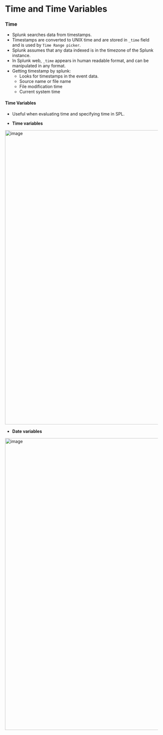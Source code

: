 # Time and Time Variables


### Time
- Splunk searches data from timestamps.
- Timestamps are converted to UNIX time and are stored in `_time` field and is used by `Time Range picker`.
- Splunk assumes that any data indexed is in the timezone of the Splunk instance. 
- In Splunk web, `_time` appears in human readable format, and can be manipulated in any format.
- Getting timestamp by splunk:
  - Looks for timestamps in the event data.
  - Source name or file name
  - File modification time
  - Current system time


#### Time Variables

- Useful when evaluating time and specifying time in SPL.

- __Time variables__
<img width="966" alt="image" src="https://user-images.githubusercontent.com/31771552/129445858-e543a225-fc2d-49aa-986a-3242c2874b6d.png">


- __Date variables__

<img width="958" alt="image" src="https://user-images.githubusercontent.com/31771552/129445887-22a8f9a5-8558-4eea-95c0-d8955199cb6a.png">


